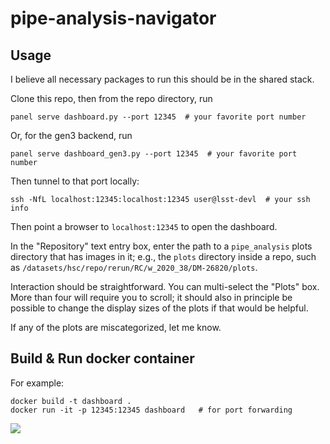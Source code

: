 # pipe-analysis-navigator

## Usage

I believe all necessary packages to run this should be in the shared stack.

Clone this repo, then from the repo directory, run 
```
panel serve dashboard.py --port 12345  # your favorite port number
```
Or, for the gen3 backend, run
```
panel serve dashboard_gen3.py --port 12345  # your favorite port number
```

Then tunnel to that port locally:
```
ssh -NfL localhost:12345:localhost:12345 user@lsst-devl  # your ssh info
```

Then point a browser to `localhost:12345` to open the dashboard.

In the "Repository" text entry box, enter the path to a `pipe_analysis` plots directory that has images in it; e.g., the `plots` directory inside a repo, such as `/datasets/hsc/repo/rerun/RC/w_2020_38/DM-26820/plots`.

Interaction should be straightforward.  You can multi-select the "Plots" box.  More than four will require you to scroll; it should also in principle be possible to change the display sizes of the plots if that would be helpful.

If any of the plots are miscategorized, let me know.

## Build & Run docker container

For example:
```
docker build -t dashboard .
docker run -it -p 12345:12345 dashboard   # for port forwarding
```

![](screencast.gif)
